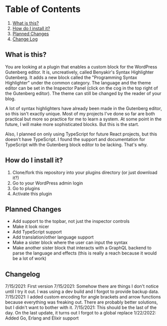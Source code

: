# Table of Contents

1. [What is this?](#what-is-this?)
2. [How do I install it?](#how-do-i-install-it)
3. [Planned Changes](#planned-changes)
4. [Change Log](#change-log)

## What is this?

You are looking at a plugin that enables a custom block for the WordPress Gutenberg editor. It is, uncreatively, called Benyakir's Syntax Highlighter Gutenberg. It adds a new block called the "Programming Syntax Highlighter" under the common category. The language and the theme editor can be set in the Inspector Panel (click on the cog in the top right of the Gutenberg editor). The theme can still be changed by the reader of your blog.

A lot of syntax highlighters have already been made in the Gutenberg editor, so this isn't exactly unique. Most of my projects I've done so far are both practical but more so practice for me to learn a system. At some point in the future, I will make more sophisticated blocks. But this is the start.

Also, I planned on only using TypeScript for future React projects, but this doesn't have TypeScript. I found the support and documentation for TypeScript with the Gutenberg block editor to be lacking. That's why.

## How do I install it?

1. Clone/fork this repository into your plugins directory (or just download it?)
2. Go to your WordPress admin login
3. Go to plugins
4. Activate this plugin

## Planned Changes

* Add support to the topbar, not just the inspector controls
* Make it look nicer
* Add TypeScript support
* Add translation/other language support
* Make a sister block where the user can input the syntax
* Make another sister block that interacts with a GraphQL backend to parse the language and effects (this is really a reach because it would be a lot of work)

## Changelog

7/15/2021: First version
7/15/2021: Somehow there are things I don't notice until I try it out. I was using a dev build and I forgot to provide backup data.
7/15/2021: I added custom encoding for angle brackets and arrow functions because everything was freaking out. There are probably better solutions, but I didn't want to bother with it.
7/15/2021: This should be the last of the day. On the last update, it turns out I forgot to a global replace
1/22/2022: Added Go, Erlang and Elixir support

